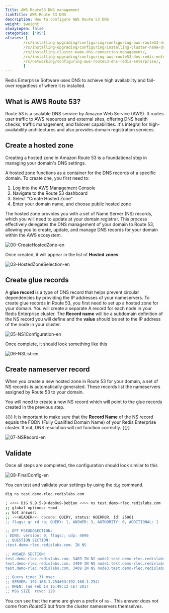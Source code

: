 ```yaml
---
Title: AWS Route53 DNS management
linkTitle: AWS Route 53 DNS
description: How to configure AWS Route 53 DNS 
weight: $weight
alwaysopen: false
categories: ["RS"]
aliases: [
        /rs/installing-upgrading/configuring/configuring-aws-route53-dns-redis-enterprise,
        /rs/installing-upgrading/configuring/installing-cluster-name-dns-connection-management/,
        /rs/installing-cluster-name-dns-connection-management/,
        /rs/installing-upgrading/configuring-aws-route53-dns-redis-enterprise/,
        /rs/networking/configuring-aws-route53-dns-redis-enterprise/,
        ]
---
```

Redis Enterprise Software uses DNS to achieve high availability and fail-over regardless of where it is installed.


## What is AWS Route 53?

Route 53 is a scalable DNS service by Amazon Web Service (AWS). It routes user traffic to AWS resources and external sites, offering DNS health checks, traffic management, and failover capabilities. It's integral for high-availability architectures and also provides domain registration services.

## Create a hosted zone

Creating a hosted zone in Amazon Route 53 is a foundational step in managing your domain's DNS settings.

A hosted zone functions as a container for the DNS records of a specific domain. To create one, you first need to:

1. Log into the AWS Management Console
2. Navigate to the Route 53 dashboard
3. Select "Create Hosted Zone"
4. Enter your domain name, and choose public hosted zone

The hosted zone provides you with a set of Name Server (NS) records, which you will need to update at your domain registrar. This process effectively delegates the DNS management of your domain to Route 53, allowing you to create, update, and manage DNS records for your domain within the AWS ecosystem.

![00-CreateHostedZone-en](/images/rs/00-CreateHostedZone-en.png)

Once created, it will appear in the list of **Hosted zones**

![03-HostedZoneSelection-en](/images/rs/03-HostedZoneSelection-en.png)

## Create glue records

A **glue record** is a type of DNS record that helps prevent circular dependencies by providing the IP addresses of your nameservers. To create glue records in Route 53, you first need to set up a hosted zone for your domain. You will create a separate A record for each node in your Redis Enterprise cluster. The **Record name** will be a subdomain definition of the NS record you will define and the **value** should be set to the IP address of the node in your cluster.

![05-NS1Configuration-en](/images/rs/05-NS1Configuration-en.png)

Once complete, it should look something like this

![06-NSList-en](/images/rs/06-NSList-en.png)


## Create nameserver record

When you create a new hosted zone in Route 53 for your domain, a set of NS records is automatically generated. These records list the nameservers assigned by Route 53 to your domain.

You will need to create a new NS record which will point to the glue records created in the previous step.

{{<note>}}
It is important to make sure that the **Record Name** of the NS record equals the FQDN (Fully Qualified Domain Name) of your Redis Enterprise cluster. If not, DNS resolution will not function correctly.
{{</note>}}

![07-NSRecord-en](/images/rs/07-NSRecord-en.png)


## Validate

Once all steps are completed, the configuration should look similar to this

![08-FinalConfig-en](/images/rs/08-FinalConfig-en.png)

You can test and validate your settings by using the ```dig``` command.

```sh
dig ns test.demo-rlec.redislabs.com

; <<>> DiG 9.9.5-9+deb8u9-Debian <<>> ns test.demo-rlec.redislabs.com
;; global options: +cmd
;; Got answer:
;; ->>HEADER<<- opcode: QUERY, status: NOERROR, id: 25061
;; flags: qr rd ra; QUERY: 1, ANSWER: 3, AUTHORITY: 0, ADDITIONAL: 1

;; OPT PSEUDOSECTION:
; EDNS: version: 0, flags:; udp: 4096
;; QUESTION SECTION:
;test.demo-rlec.redislabs.com. IN NS

;; ANSWER SECTION:
test.demo-rlec.redislabs.com. 3409 IN NS node2.test.demo-rlec.redislabs.com.
test.demo-rlec.redislabs.com. 3409 IN NS node1.test.demo-rlec.redislabs.com.
test.demo-rlec.redislabs.com. 3409 IN NS node3.test.demo-rlec.redislabs.com.

;; Query time: 31 msec
;; SERVER: 192.168.1.254#53(192.168.1.254)
;; WHEN: Tue Feb 14 16:49:13 CET 2017
;; MSG SIZE  rcvd: 120
```

You can see that the name are given a prefix of `ns-`. This answer does not come
from *Route53* but from the cluster nameservers themselves.

